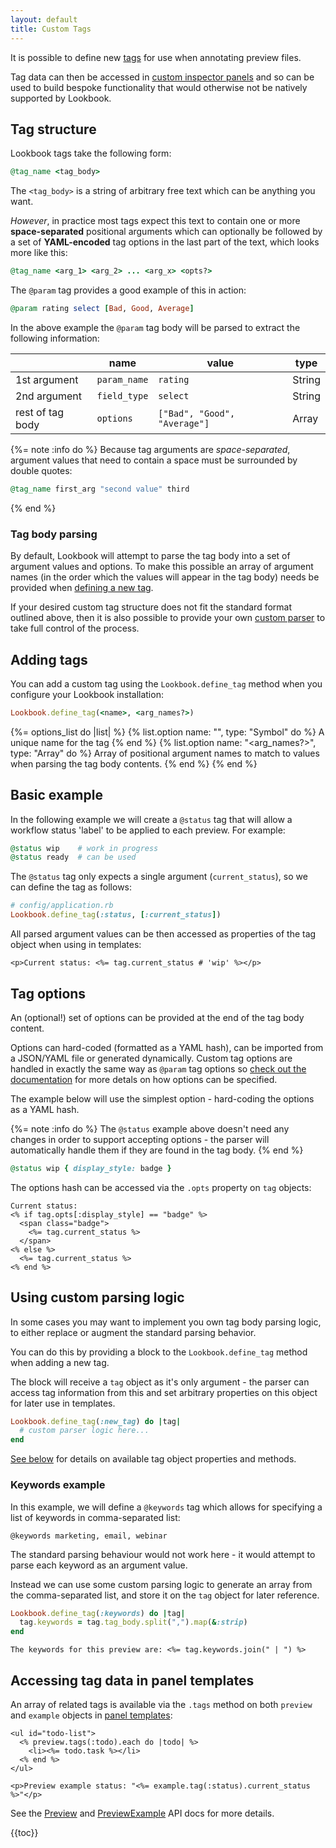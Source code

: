 ```yaml
---
layout: default
title: Custom Tags
---
```


It is possible to define new [tags](/guide/previews/annotating/#tags) for use when annotating preview files.

Tag data can then be accessed in [custom inspector panels](/guide/extend/panels/) and so can be used to build bespoke functionality that would otherwise not be natively supported by Lookbook.

## Tag structure

Lookbook tags take the following form:

```rb
@tag_name <tag_body>
```

The `<tag_body>` is a string of arbitrary free text which can be anything you want.

_However_, in practice most tags expect this text to contain one or more **space-separated** positional arguments
which can optionally be followed by a set of **YAML-encoded** tag options in the last part of the text, which looks more like this:

```rb
@tag_name <arg_1> <arg_2> ... <arg_x> <opts?>
```

The `@param` tag provides a good example of this in action:

```rb
@param rating select [Bad, Good, Average]
```

In the above example the `@param` tag body will be parsed to extract the following information:

|                  | name         | value                        | type   |
|------------------|--------------|------------------------------|--------|
| 1st argument     | `param_name` | `rating`                     | String |
| 2nd argument     | `field_type` | `select`                     | String |
| rest of tag body | `options`    | `["Bad", "Good", "Average"]` | Array  |


{%= note :info do %}
Because tag arguments are _space-separated_, argument values that need to contain a space must be surrounded by double quotes:

```rb
@tag_name first_arg "second value" third
```
{% end %}

### Tag body parsing

By default, Lookbook will attempt to parse the tag body into a set of argument values and options.
To make this possible an array of argument names (in the order which the values will appear in the tag body) needs be provided when [defining a new tag](#adding-tags).

If your desired custom tag structure does not fit the standard format outlined above,
then it is also possible to provide your own [custom parser](#using-custom-parsing-logic) to take full control of the process.

## Adding tags

You can add a custom tag using the `Lookbook.define_tag` method when you configure your Lookbook installation:

```ruby
Lookbook.define_tag(<name>, <arg_names?>)
```

{%= options_list do |list| %}
  {% list.option name: "<name>", type: "Symbol" do %}
    A unique name for the tag
  {% end %}
  {% list.option name: "<arg_names?>", type: "Array" do %}
    Array of positional argument names to match to values when parsing the tag body contents.
  {% end %}
{% end %}

## Basic example

In the following example we will create a `@status` tag that will allow a workflow status 'label' to be applied to each preview. For example:

```rb
@status wip    # work in progress
@status ready  # can be used
```

The `@status` tag only expects a single argument (`current_status`), so we can define the tag as follows:

```ruby
# config/application.rb
Lookbook.define_tag(:status, [:current_status])
```

All parsed argument values can be then accessed as properties of the tag object when using in templates:

```erb
<p>Current status: <%= tag.current_status # 'wip' %></p>
```

## Tag options

An (optional!) set of options can be provided at the end of the tag body content.

Options can hard-coded (formatted as a YAML hash), can be imported from a JSON/YAML file or generated dynamically. Custom tag options are handled in exactly the same way as `@param` tag options so [check out the documentation](/guide/previews/params/#param-options) for more detals on how options can be specified.

The example below will use the simplest option - hard-coding the options as a YAML hash.

{%= note :info do %}
The `@status` example above doesn't need any changes in order to support accepting options - the parser will automatically handle them if they are found in the tag body.
{% end %}

```rb
@status wip { display_style: badge }
```

The options hash can be accessed via the `.opts` property on `tag` objects:

```erb
Current status:
<% if tag.opts[:display_style] == "badge" %>
  <span class="badge">
    <%= tag.current_status %>
  </span>
<% else %>
  <%= tag.current_status %>
<% end %>
```

## Using custom parsing logic

In some cases you may want to implement you own tag body parsing logic, to either replace or augment the standard parsing behavior.

You can do this by providing a block to the `Lookbook.define_tag` method when adding a new tag.

The block will receive a `tag` object as it's only argument - the parser can access tag information from this and set arbitrary properties on this object for later use in templates.

```ruby
Lookbook.define_tag(:new_tag) do |tag|
  # custom parser logic here...
end
```

[See below](#tag-object-properties) for details on available tag object properties and methods.

### Keywords example

In this example, we will define a `@keywords` tag which allows for specifying a list of keywords in comma-separated list:

```
@keywords marketing, email, webinar
```

The standard parsing behaviour would not work here - it would attempt to parse each keyword as an argument value.

Instead we can use some custom parsing logic to generate an array from the comma-separated list, and store it on the `tag` object for later reference.

```ruby
Lookbook.define_tag(:keywords) do |tag|
  tag.keywords = tag.tag_body.split(",").map(&:strip)
end
```

```erb
The keywords for this preview are: <%= tag.keywords.join(" | ") %>
```

## Accessing tag data in panel templates

An array of related tags is available via the `.tags` method on both `preview` and `example` objects in [panel templates](/guide/extend/panels#panel-templates):

```erb
<ul id="todo-list">
  <% preview.tags(:todo).each do |todo| %>
    <li><%= todo.task %></li>
  <% end %>
</ul>

<p>Preview example status: "<%= example.tag(:status).current_status %>"</p>
```

See the [Preview](/api/entities/preview) and [PreviewExample](/api/entities/preview_example) API docs for more details. 

{{toc}}




